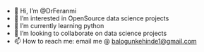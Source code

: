 - 👋 Hi, I’m @DrFeranmi
- 👀 I’m interested in OpenSource data science projects
- 🌱 I’m currently learning python
- 💞️ I’m looking to collaborate on data science projects
- 📫 How to reach me: email me @ balogunkehinde1@gmail.com

<!---
DrFeranmi/DrFeranmi is a ✨ special ✨ repository because its `README.md` (this file) appears on your GitHub profile.
You can click the Preview link to take a look at your changes.
--->
